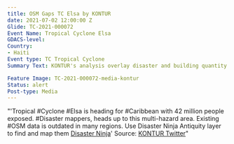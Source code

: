 ```yaml
---
title: OSM Gaps TC Elsa by KONTUR
date: 2021-07-02 12:00:00 Z
Glide: TC-2021-000072
Event Name: Tropical Cyclone Elsa
GDACS-level: 
Country:
- Haiti
Event type: TC Tropical Cyclone
Summary Text: KONTUR's analysis overlay disaster and building quantity data gaps to help the OSM communities and DST focus their attention of the affected areas that potentially need most mapping. For more information visit <a href="https://disaster.ninja/" target="_blank">Disaster Ninja</a>

Feature Image: TC-2021-000072-media-kontur
Status: alert
Post-type: Media
---
```


"'Tropical #Cyclone #Elsa is heading for #Caribbean with 42 million people exposed.
#Disaster mappers, heads up to this multi-hazard area. Existing #OSM data is outdated in many regions. Use Disaster Ninja Antiquity layer to find and map them <a href='https://disaster.ninja/' target='_blank'>Disaster Ninja</a>' Source: <a href='https://twitter.com/KonturInc/status/1410572992808169479/photo/1' target='_blank'>KONTUR Twitter</a>"